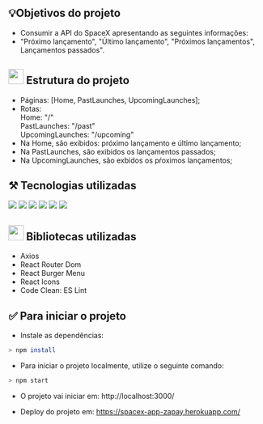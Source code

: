 ## 💡Objetivos do projeto

- Consumir a API do SpaceX apresentando
as seguintes informações:
- "Próximo lançamento", "Último lançamento", "Próximos lançamentos", Lançamentos passados".

## <img src="https://img.icons8.com/cotton/64/000000/home--v2.png" width="30px"/> Estrutura do projeto

- Páginas: [Home, PastLaunches, UpcomingLaunches];
- Rotas: <br>
Home: "/" <br>
PastLaunches: "/past" <br>
UpcomingLaunches: "/upcoming"
- Na Home, são exibidos: próximo lançamento e último lançamento;
- Na PastLaunches, são exibidos os lançamentos passados;
- Na UpcomingLaunches, são exbidos os pŕoximos lançamentos; <br>

##  ⚒️ Tecnologias utilizadas
  <img src="https://img.shields.io/badge/-HTML-E34F26?style=flat-square&logo=html5&logoColor=white">
  <img src="https://img.shields.io/badge/-CSS-1572B6?style=flat-square&logo=css3&logoColor=white">
  <img src="https://img.shields.io/badge/-JavaScript-yellow?style=flat-square&logo=JavaScript&logoColor=white">
  <img src="https://img.shields.io/badge/-React-61DAFB?style=flat-square&logo=React&logoColor=black">
  <img src="https://img.shields.io/badge/-Hooks-61DAFB?style=flat-square&logo=React&logoColor=black">
  <img src="https://img.shields.io/badge/-Git-F05032?style=flat-square&logo=git&logoColor=white">

## <img src="https://img.icons8.com/dusk/64/000000/book.png" width="30px" /> Bibliotecas utilizadas

- Axios
- React Router Dom
- React Burger Menu
- React Icons
- Code Clean: ES Lint 

## ✅ Para iniciar o projeto
  
 - Instale as dependências:
 
```bash
> npm install
```

 - Para iniciar o projeto localmente, utilize o seguinte comando:
 
 ```bash
> npm start
```

 - O projeto vai iniciar em: http://localhost:3000/

 - Deploy do projeto em: https://spacex-app-zapay.herokuapp.com/
